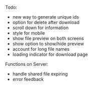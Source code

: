Todo:

- new way to generate unique ids
- option for delete after download
- scroll down for information
- style for mobile
- show file preview on both screens
- show option to show/hide preview
- account for long file names
- loading indicator for download page
<!-- - add url picker -->
<!-- - add clear file button on upload screen -->
<!-- - use context api for state in upload mode -->

Functions on Server:

<!-- - human readable url generator
  - deal with collisions
(https://aistudio.google.com/prompts/13BV6IdfJi5lqTNLjSWaDqElYP3NKTFdV) -->
<!-- - accept API request -->
<!-- - upload file to R2 -->
<!-- - create data object -->
<!-- - insert data in database -->
- handle shared file expiring
- error feedback
